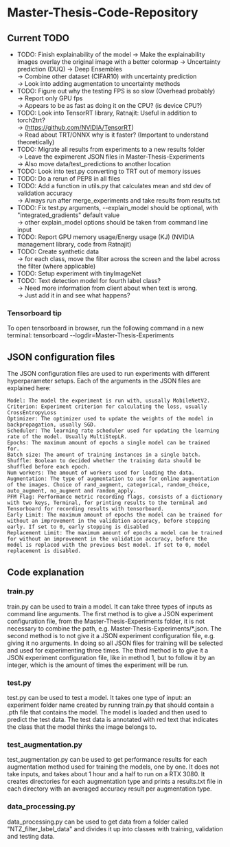# Master-Thesis-Code-Repository

## Current TODO
* TODO: Finish explainability of the model
      -> Make the explainability images overlay the original image with a better colormap
      -> Uncertainty prediction (DUQ)
      -> Deep Ensembles  
      -> Combine other dataset (CIFAR10) with uncertainty prediction  
      -> Look into adding augmentation to uncertainty methods
* TODO: Figure out why the testing FPS is so slow (Overhead probably)  
      -> Report only GPU fps  
      -> Appears to be as fast as doing it on the CPU? (is device CPU?)
* TODO: Look into TensorRT library, Ratnajit: Useful in addition to torch2trt?  
      -> (https://github.com/NVIDIA/TensorRT)  
      -> Read about TRT/ONNX why is it faster? (Important to understand theoretically)
* TODO: Migrate all results from experiments to a new results folder  
      -> Leave the expimerent JSON files in Master-Thesis-Experiments  
      -> Also move data/test_predictions to another location
* TODO: Look into test.py converting to TRT out of memory issues
* TODO: Do a rerun of PEP8 in all files
* TODO: Add a function in utils.py that calculates mean and std dev of validation accuracy  
      -> Always run after merge_experiments and take results from results.txt
* TODO: Fix test.py arguments, --explain_model should be optional, with "integrated_gradients" default value  
      -> other explain_model options should be taken from command line input
* TODO: Report GPU memory usage/Energy usage (KJ) (NVIDIA management library, code from Ratnajit)
* TODO: Create synthetic data  
       -> for each class, move the filter across the screen and the label across the filter (where applicable)
* TODO: Setup experiment with tinyImageNet
* TODO: Text detection model for fourth label class?  
      -> Need more information from client about when text is wrong.  
      -> Just add it in and see what happens?

### Tensorboard tip

To open tensorboard in browser, run the following command in a new terminal: tensorboard --logdir=Master-Thesis-Experiments

## JSON configuration files

The JSON configuration files are used to run experiments with different hyperparameter setups. Each of the arguments in the JSON files are explained here:

    Model: The model the experiment is run with, ususally MobileNetV2.
    Criterion: Experiment criterion for calculating the loss, usually CrossEntropyLoss
    Optimizer: The optimizer used to update the weights of the model in backpropagation, usually SGD.
    Scheduler: The learning rate scheduler used for updating the learning rate of the model. Usually MultiStepLR.
    Epochs: The maximum amount of epochs a single model can be trained for.
    Batch size: The amount of training instances in a single batch.
    Shuffle: Boolean to decided whether the training data should be shuffled before each epoch.
    Num workers: The amount of workers used for loading the data.
    Augmentation: The type of augmentation to use for online augmentation of the images. Choice of rand_augment, categorical, random_choice, auto_augment, no_augment and random_apply.
    PFM Flag: Performance metric recording flags, consists of a dictionary with two keys, Terminal, for printing results to the terminal and Tensorboard for recording results with tensorboard.
    Early Limit: The maximum amount of epochs the model can be trained for without an improvement in the validation accuracy, before stopping early. If set to 0, early stopping is disabled
    Replacement Limit: The maximum amount of epochs a model can be trained for without an improvement in the validation accuracy, before the model is replaced with the previous best model. If set to 0, model replacement is disabled.

## Code explanation

### train.py

train.py can be used to train a model. It can take three types of inputs as command line arguments. The first method is to give a JSON experiment configuration file, from the Master-Thesis-Experiments folder, it is not necessary to combine the path, e.g. Master-Thesis-Experiments/*.json. The second method is to not give it a JSON experiment configuration file, e.g. giving it no arguments. In doing so all JSON files for training will be selected and used for experimenting three times. The third method is to give it a JSON experiment configuration file, like in method 1, but to follow it by an integer, which is the amount of times the experiment will be run.

### test.py

test.py can be used to test a model. It takes one type of input: an experiment folder name created by running train.py that should contain a .pth file that contains the model. The model is loaded and then used to predict the test data. The test data is annotated with red text that indicates the class that the model thinks the image belongs to.

### test_augmentation.py

test_augmentation.py can be used to get performance results for each augmentation method used for training the models, one by one. It does not take inputs, and takes about 1 hour and a half to run on a RTX 3080. It creates directories for each augmentation type and prints a results.txt file in each directory with an averaged accuracy result per augmentation type.

### data_processing.py

data_processing.py can be used to get data from a folder called "NTZ_filter_label_data" and divides it up into classes with training, validation and testing data.